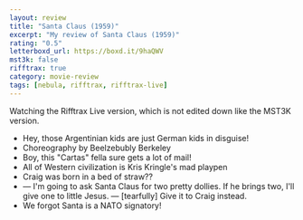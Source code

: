 ```yaml
---
layout: review
title: "Santa Claus (1959)"
excerpt: "My review of Santa Claus (1959)"
rating: "0.5"
letterboxd_url: https://boxd.it/9haQWV
mst3k: false
rifftrax: true
category: movie-review
tags: [nebula, rifftrax, rifftrax-live]
---
```


Watching the Rifftrax Live version, which is not edited down like the MST3K version.

- Hey, those Argentinian kids are just German kids in disguise!
- Choreography by Beelzebubly Berkeley
- Boy, this "Cartas" fella sure gets a lot of mail!
- All of Western civilization is Kris Kringle's mad playpen
- Craig was born in a bed of straw??
- — I'm going to ask Santa Claus for two pretty dollies. If he brings two, I'll give one to little Jesus. — [tearfully] Give it to Craig instead.
- We forgot Santa is a NATO signatory!
